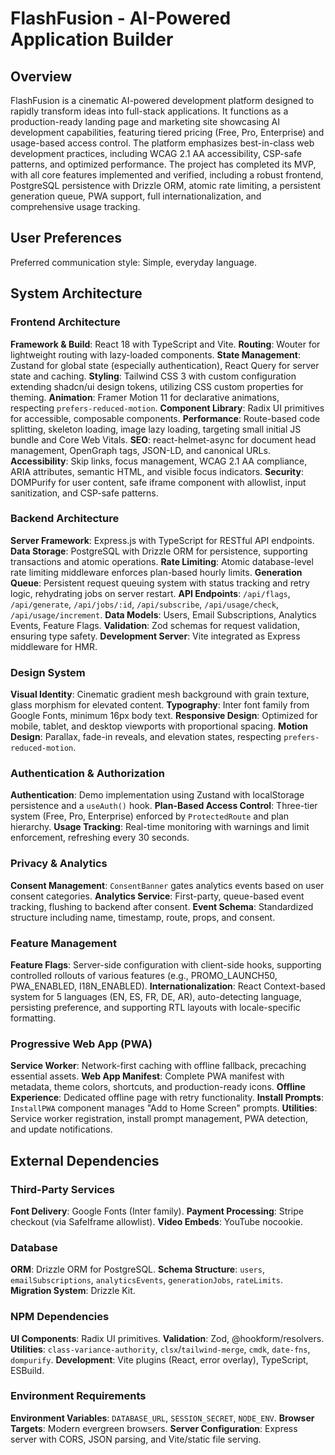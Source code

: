 # FlashFusion - AI-Powered Application Builder

## Overview

FlashFusion is a cinematic AI-powered development platform designed to rapidly transform ideas into full-stack applications. It functions as a production-ready landing page and marketing site showcasing AI development capabilities, featuring tiered pricing (Free, Pro, Enterprise) and usage-based access control. The platform emphasizes best-in-class web development practices, including WCAG 2.1 AA accessibility, CSP-safe patterns, and optimized performance. The project has completed its MVP, with all core features implemented and verified, including a robust frontend, PostgreSQL persistence with Drizzle ORM, atomic rate limiting, a persistent generation queue, PWA support, full internationalization, and comprehensive usage tracking.

## User Preferences

Preferred communication style: Simple, everyday language.

## System Architecture

### Frontend Architecture

**Framework & Build**: React 18 with TypeScript and Vite.
**Routing**: Wouter for lightweight routing with lazy-loaded components.
**State Management**: Zustand for global state (especially authentication), React Query for server state and caching.
**Styling**: Tailwind CSS 3 with custom configuration extending shadcn/ui design tokens, utilizing CSS custom properties for theming.
**Animation**: Framer Motion 11 for declarative animations, respecting `prefers-reduced-motion`.
**Component Library**: Radix UI primitives for accessible, composable components.
**Performance**: Route-based code splitting, skeleton loading, image lazy loading, targeting small initial JS bundle and Core Web Vitals.
**SEO**: react-helmet-async for document head management, OpenGraph tags, JSON-LD, and canonical URLs.
**Accessibility**: Skip links, focus management, WCAG 2.1 AA compliance, ARIA attributes, semantic HTML, and visible focus indicators.
**Security**: DOMPurify for user content, safe iframe component with allowlist, input sanitization, and CSP-safe patterns.

### Backend Architecture

**Server Framework**: Express.js with TypeScript for RESTful API endpoints.
**Data Storage**: PostgreSQL with Drizzle ORM for persistence, supporting transactions and atomic operations.
**Rate Limiting**: Atomic database-level rate limiting middleware enforces plan-based hourly limits.
**Generation Queue**: Persistent request queuing system with status tracking and retry logic, rehydrating jobs on server restart.
**API Endpoints**: `/api/flags`, `/api/generate`, `/api/jobs/:id`, `/api/subscribe`, `/api/usage/check`, `/api/usage/increment`.
**Data Models**: Users, Email Subscriptions, Analytics Events, Feature Flags.
**Validation**: Zod schemas for request validation, ensuring type safety.
**Development Server**: Vite integrated as Express middleware for HMR.

### Design System

**Visual Identity**: Cinematic gradient mesh background with grain texture, glass morphism for elevated content.
**Typography**: Inter font family from Google Fonts, minimum 16px body text.
**Responsive Design**: Optimized for mobile, tablet, and desktop viewports with proportional spacing.
**Motion Design**: Parallax, fade-in reveals, and elevation states, respecting `prefers-reduced-motion`.

### Authentication & Authorization

**Authentication**: Demo implementation using Zustand with localStorage persistence and a `useAuth()` hook.
**Plan-Based Access Control**: Three-tier system (Free, Pro, Enterprise) enforced by `ProtectedRoute` and plan hierarchy.
**Usage Tracking**: Real-time monitoring with warnings and limit enforcement, refreshing every 30 seconds.

### Privacy & Analytics

**Consent Management**: `ConsentBanner` gates analytics events based on user consent categories.
**Analytics Service**: First-party, queue-based event tracking, flushing to backend after consent.
**Event Schema**: Standardized structure including name, timestamp, route, props, and consent.

### Feature Management

**Feature Flags**: Server-side configuration with client-side hooks, supporting controlled rollouts of various features (e.g., PROMO_LAUNCH50, PWA_ENABLED, I18N_ENABLED).
**Internationalization**: React Context-based system for 5 languages (EN, ES, FR, DE, AR), auto-detecting language, persisting preference, and supporting RTL layouts with locale-specific formatting.

### Progressive Web App (PWA)

**Service Worker**: Network-first caching with offline fallback, precaching essential assets.
**Web App Manifest**: Complete PWA manifest with metadata, theme colors, shortcuts, and production-ready icons.
**Offline Experience**: Dedicated offline page with retry functionality.
**Install Prompts**: `InstallPWA` component manages "Add to Home Screen" prompts.
**Utilities**: Service worker registration, install prompt management, PWA detection, and update notifications.

## External Dependencies

### Third-Party Services

**Font Delivery**: Google Fonts (Inter family).
**Payment Processing**: Stripe checkout (via SafeIframe allowlist).
**Video Embeds**: YouTube nocookie.

### Database

**ORM**: Drizzle ORM for PostgreSQL.
**Schema Structure**: `users`, `emailSubscriptions`, `analyticsEvents`, `generationJobs`, `rateLimits`.
**Migration System**: Drizzle Kit.

### NPM Dependencies

**UI Components**: Radix UI primitives.
**Validation**: Zod, @hookform/resolvers.
**Utilities**: `class-variance-authority`, `clsx`/`tailwind-merge`, `cmdk`, `date-fns`, `dompurify`.
**Development**: Vite plugins (React, error overlay), TypeScript, ESBuild.

### Environment Requirements

**Environment Variables**: `DATABASE_URL`, `SESSION_SECRET`, `NODE_ENV`.
**Browser Targets**: Modern evergreen browsers.
**Server Configuration**: Express server with CORS, JSON parsing, and Vite/static file serving.